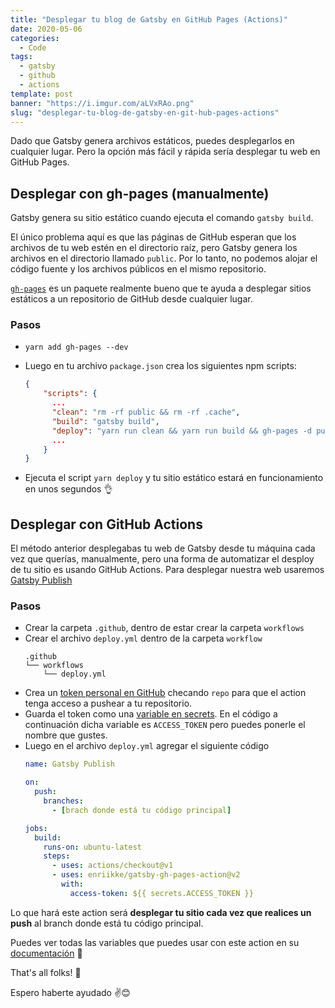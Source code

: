 ```yaml
---
title: "Desplegar tu blog de Gatsby en GitHub Pages (Actions)"
date: 2020-05-06
categories:
  - Code
tags:
  - gatsby
  - github
  - actions
template: post
banner: "https://i.imgur.com/aLVxRAo.png"
slug: "desplegar-tu-blog-de-gatsby-en-git-hub-pages-actions"
---
```


Dado que Gatsby genera archivos estáticos, puedes desplegarlos en cualquier lugar. Pero la opción más fácil y rápida sería desplegar tu web en GitHub Pages.

## Desplegar con gh-pages (manualmente)

Gatsby genera su sitio estático cuando ejecuta el comando `gatsby build`.

El único problema aquí es que las páginas de GitHub esperan que los archivos de tu web estén en el directorio raíz, pero Gatsby genera los archivos en el directorio llamado `public`. Por lo tanto, no podemos alojar el código fuente y los archivos públicos en el mismo repositorio.

[`gh-pages`](https://www.npmjs.com/package/gh-pages) es un paquete realmente bueno que te ayuda a desplegar sitios estáticos a un repositorio de GitHub desde cualquier lugar.

### Pasos

- `yarn add gh-pages --dev`
- Luego en tu archivo `package.json` crea los siguientes npm scripts:
  
  ```json
  {
      "scripts": {
        ...
        "clean": "rm -rf public && rm -rf .cache",
        "build": "gatsby build",
        "deploy": "yarn run clean && yarn run build && gh-pages -d public -b master",
        ...
      }
  }
  ```
- Ejecuta el script `yarn deploy` y tu sitio estático estará en funcionamiento en unos segundos 👌

## Desplegar con GitHub Actions

El método anterior desplegabas tu web de Gatsby desde tu máquina cada vez que querías, manualmente, pero una forma de automatizar el desploy de tu sitio es usando GitHub Actions. Para desplegar nuestra web usaremos [Gatsby Publish](https://github.com/marketplace/actions/gatsby-publish)

### Pasos

- Crear la carpeta `.github`, dentro de estar crear la carpeta `workflows`
- Crear el archivo `deploy.yml` dentro de la carpeta `workflow`
  ```terminal
  .github
  └── workflows
      └── deploy.yml
  ```
- Crea un [token personal en GitHub](https://help.github.com/en/github/authenticating-to-github/creating-a-personal-access-token-for-the-command-line) checando `repo` para que el action tenga acceso a pushear a tu repositorio.
- Guarda el token como una [variable en secrets](https://help.github.com/en/actions/configuring-and-managing-workflows/creating-and-storing-encrypted-secrets#creating-encrypted-secrets). En el código a continuación dicha variable es `ACCESS_TOKEN` pero puedes ponerle el nombre que gustes.
- Luego en el archivo `deploy.yml` agregar el siguiente código
  ```yaml
  name: Gatsby Publish

  on:
    push:
      branches:
        - [brach donde está tu código principal]

  jobs:
    build:
      runs-on: ubuntu-latest
      steps:
        - uses: actions/checkout@v1
        - uses: enriikke/gatsby-gh-pages-action@v2
          with:
            access-token: ${{ secrets.ACCESS_TOKEN }}
  ```

Lo que hará este action será **desplegar tu sitio cada vez que realices un push** al branch donde está tu código principal.

Puedes ver todas las variables que puedes usar con este action en su [documentación](https://github.com/marketplace/actions/gatsby-publish) 👀

That's all folks! 🎉

Espero haberte ayudado ✌️😊
